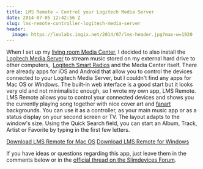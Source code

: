 ```yaml
---
title: LMS Remote – Control your Logitech Media Server
date: 2014-07-05 12:42:56 Z
slug: lms-remote-controller-logitech-media-server
header:
  image: https://leolabs.imgix.net/2014/07/lms-header.jpg?max-w=1920
---
```


When I set up my [living room Media Center](http://leolabs.org/blog/building-living-room-media-center-part-2/ "Building a living room media center – Part 2: The Intel NUC"), I decided to also install the [Logitech Media Server](http://wiki.slimdevices.com/index.php/DebianPackage "Install the Logitech Media Server on Linux") to stream music stored on my external hard drive to other computers,  [Logitech Smart Radios](http://www.amazon.de/gp/product/B00935DT6K/ref=as_li_ss_tl?ie=UTF8&camp=1638&creative=19454&creativeASIN=B00935DT6K&linkCode=as2&tag=leolabsorg-21 "Logitech UE Smart Radio") and the Media Center itself. There are already apps for iOS and Android that allow you to control the devices connected to your Logitech Media Server, but I couldn't find any apps for Mac OS or Windows. The built-in web interface is a good start but it looks very old and not minimalistic enough, so I wrote my own app, LMS Remote. LMS Remote allows you to control your connected devices and shows you the currently playing song together with nice cover art and [fanart](http://fanart.tv) backgrounds. You can use it as a controller, as your main music app or as a status display on your second screen or TV. The layout adapts to the window's size. Using the Quick Search field, you can start an Album, Track, Artist or Favorite by typing in the first few letters.

[Download LMS Remote for Mac OS](http://cdn.leolabs.org/lms-remote/mac.zip)
[Download LMS Remote for Windows](http://cdn.leolabs.org/lms-remote/win.zip)

If you have ideas or questions regarding this app, just leave them in the comments below or in the [official thread on the Slimdevices Forum](http://forums.slimdevices.com/showthread.php?101145-Announcing-LMS-Remote-Controller-App-for-Mac-OS-X).
